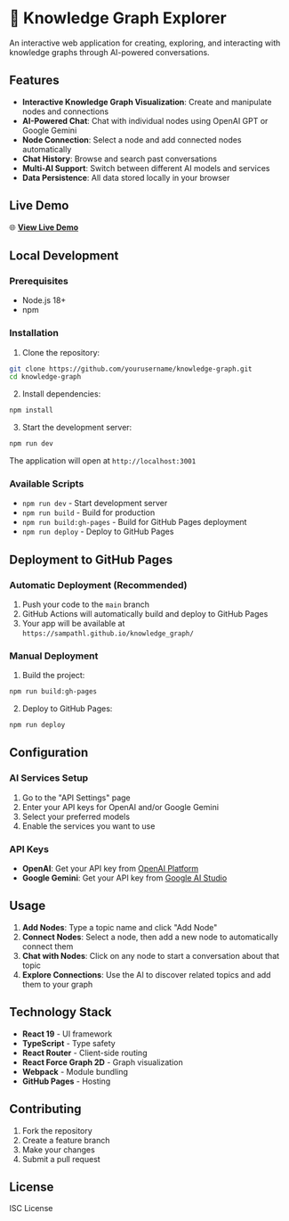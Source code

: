 # 🧠 Knowledge Graph Explorer

An interactive web application for creating, exploring, and interacting with knowledge graphs through AI-powered conversations.

## Features

- **Interactive Knowledge Graph Visualization**: Create and manipulate nodes and connections
- **AI-Powered Chat**: Chat with individual nodes using OpenAI GPT or Google Gemini
- **Node Connection**: Select a node and add connected nodes automatically
- **Chat History**: Browse and search past conversations
- **Multi-AI Support**: Switch between different AI models and services
- **Data Persistence**: All data stored locally in your browser

## Live Demo

🌐 **[View Live Demo](https://sampathl.github.io/knowledge_graph/)**

## Local Development

### Prerequisites

- Node.js 18+ 
- npm

### Installation

1. Clone the repository:
```bash
git clone https://github.com/yourusername/knowledge-graph.git
cd knowledge-graph
```

2. Install dependencies:
```bash
npm install
```

3. Start the development server:
```bash
npm run dev
```

The application will open at `http://localhost:3001`

### Available Scripts

- `npm run dev` - Start development server
- `npm run build` - Build for production
- `npm run build:gh-pages` - Build for GitHub Pages deployment
- `npm run deploy` - Deploy to GitHub Pages

## Deployment to GitHub Pages

### Automatic Deployment (Recommended)

1. Push your code to the `main` branch
2. GitHub Actions will automatically build and deploy to GitHub Pages
3. Your app will be available at `https://sampathl.github.io/knowledge_graph/`

### Manual Deployment

1. Build the project:
```bash
npm run build:gh-pages
```

2. Deploy to GitHub Pages:
```bash
npm run deploy
```

## Configuration

### AI Services Setup

1. Go to the "API Settings" page
2. Enter your API keys for OpenAI and/or Google Gemini
3. Select your preferred models
4. Enable the services you want to use

### API Keys

- **OpenAI**: Get your API key from [OpenAI Platform](https://platform.openai.com/)
- **Google Gemini**: Get your API key from [Google AI Studio](https://makersuite.google.com/)

## Usage

1. **Add Nodes**: Type a topic name and click "Add Node"
2. **Connect Nodes**: Select a node, then add a new node to automatically connect them
3. **Chat with Nodes**: Click on any node to start a conversation about that topic
4. **Explore Connections**: Use the AI to discover related topics and add them to your graph

## Technology Stack

- **React 19** - UI framework
- **TypeScript** - Type safety
- **React Router** - Client-side routing
- **React Force Graph 2D** - Graph visualization
- **Webpack** - Module bundling
- **GitHub Pages** - Hosting

## Contributing

1. Fork the repository
2. Create a feature branch
3. Make your changes
4. Submit a pull request

## License

ISC License
